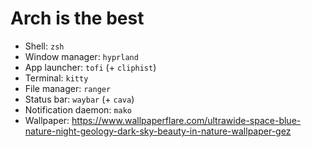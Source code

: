 # Arch is the best

- Shell: `zsh`
- Window manager: `hyprland`
- App launcher: `tofi` (+ `cliphist`)
- Terminal: `kitty`
- File manager: `ranger`
- Status bar: `waybar` (+ `cava`)
- Notification daemon: `mako`
- Wallpaper: https://www.wallpaperflare.com/ultrawide-space-blue-nature-night-geology-dark-sky-beauty-in-nature-wallpaper-gez
